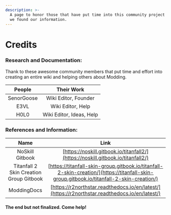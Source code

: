 ```yaml
---
description: >-
  A page to honor those that have put time into this community project and where
  we found our information.
---
```


# Credits

### Research and Documentation:

Thank to these awesome community members that put time and effort into creating an entire wiki and helping others about Modding.&#x20;

|   People   |        Their Work        |
| :--------: | :----------------------: |
| SenorGoose |   Wiki Editor, Founder   |
|    E3VL    |     Wiki Editor, Help    |
|    H0L0    | Wiki Editor, Ideas, Help |

### References and Information:

|                   Name                  |                                                                   Link                                                                   |
| :-------------------------------------: | :--------------------------------------------------------------------------------------------------------------------------------------: |
|             NoSkill Gitbook             |                             [https://noskill.gitbook.io/titanfall2/](https://noskill.gitbook.io/titanfall2/)                             |
| Titanfall 2 Skin Creation Group Gitbook | [https://titanfall-skin-group.gitbook.io/titanfall-2-skin-creation/](https://titanfall-skin-group.gitbook.io/titanfall-2-skin-creation/) |
|               ModdingDocs               |                      [https://r2northstar.readthedocs.io/en/latest/](https://r2northstar.readthedocs.io/en/latest/)                      |

#### The end but not finalized. Come help!
